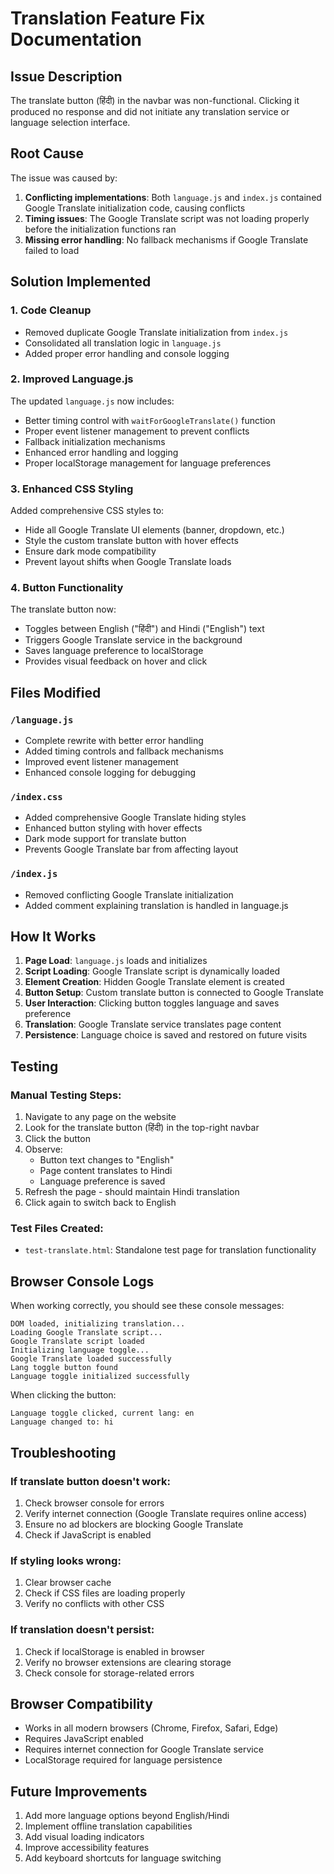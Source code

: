# Translation Feature Fix Documentation

## Issue Description

The translate button (हिंदी) in the navbar was non-functional. Clicking it produced no response and did not initiate any translation service or language selection interface.

## Root Cause

The issue was caused by:

1. **Conflicting implementations**: Both `language.js` and `index.js` contained Google Translate initialization code, causing conflicts
2. **Timing issues**: The Google Translate script was not loading properly before the initialization functions ran
3. **Missing error handling**: No fallback mechanisms if Google Translate failed to load

## Solution Implemented

### 1. Code Cleanup

- Removed duplicate Google Translate initialization from `index.js`
- Consolidated all translation logic in `language.js`
- Added proper error handling and console logging

### 2. Improved Language.js

The updated `language.js` now includes:

- Better timing control with `waitForGoogleTranslate()` function
- Proper event listener management to prevent conflicts
- Fallback initialization mechanisms
- Enhanced error handling and logging
- Proper localStorage management for language preferences

### 3. Enhanced CSS Styling

Added comprehensive CSS styles to:

- Hide all Google Translate UI elements (banner, dropdown, etc.)
- Style the custom translate button with hover effects
- Ensure dark mode compatibility
- Prevent layout shifts when Google Translate loads

### 4. Button Functionality

The translate button now:

- Toggles between English ("हिंदी") and Hindi ("English") text
- Triggers Google Translate service in the background
- Saves language preference to localStorage
- Provides visual feedback on hover and click

## Files Modified

### `/language.js`

- Complete rewrite with better error handling
- Added timing controls and fallback mechanisms
- Improved event listener management
- Enhanced console logging for debugging

### `/index.css`

- Added comprehensive Google Translate hiding styles
- Enhanced button styling with hover effects
- Dark mode support for translate button
- Prevents Google Translate bar from affecting layout

### `/index.js`

- Removed conflicting Google Translate initialization
- Added comment explaining translation is handled in language.js

## How It Works

1. **Page Load**: `language.js` loads and initializes
2. **Script Loading**: Google Translate script is dynamically loaded
3. **Element Creation**: Hidden Google Translate element is created
4. **Button Setup**: Custom translate button is connected to Google Translate
5. **User Interaction**: Clicking button toggles language and saves preference
6. **Translation**: Google Translate service translates page content
7. **Persistence**: Language choice is saved and restored on future visits

## Testing

### Manual Testing Steps:

1. Navigate to any page on the website
2. Look for the translate button (हिंदी) in the top-right navbar
3. Click the button
4. Observe:
   - Button text changes to "English"
   - Page content translates to Hindi
   - Language preference is saved
5. Refresh the page - should maintain Hindi translation
6. Click again to switch back to English

### Test Files Created:

- `test-translate.html`: Standalone test page for translation functionality

## Browser Console Logs

When working correctly, you should see these console messages:

```
DOM loaded, initializing translation...
Loading Google Translate script...
Google Translate script loaded
Initializing language toggle...
Google Translate loaded successfully
Lang toggle button found
Language toggle initialized successfully
```

When clicking the button:

```
Language toggle clicked, current lang: en
Language changed to: hi
```

## Troubleshooting

### If translate button doesn't work:

1. Check browser console for errors
2. Verify internet connection (Google Translate requires online access)
3. Ensure no ad blockers are blocking Google Translate
4. Check if JavaScript is enabled

### If styling looks wrong:

1. Clear browser cache
2. Check if CSS files are loading properly
3. Verify no conflicts with other CSS

### If translation doesn't persist:

1. Check if localStorage is enabled in browser
2. Verify no browser extensions are clearing storage
3. Check console for storage-related errors

## Browser Compatibility

- Works in all modern browsers (Chrome, Firefox, Safari, Edge)
- Requires JavaScript enabled
- Requires internet connection for Google Translate service
- LocalStorage required for language persistence

## Future Improvements

1. Add more language options beyond English/Hindi
2. Implement offline translation capabilities
3. Add visual loading indicators
4. Improve accessibility features
5. Add keyboard shortcuts for language switching
